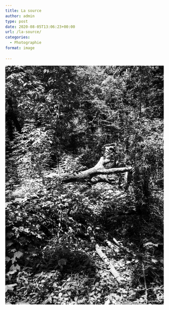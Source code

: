 ```yaml
---
title: La source
author: admin
type: post
date: 2020-08-05T13:06:23+00:00
url: /la-source/
categories:
  - Photographie
format: image

---
```

![La source](./img_0086.jpg)